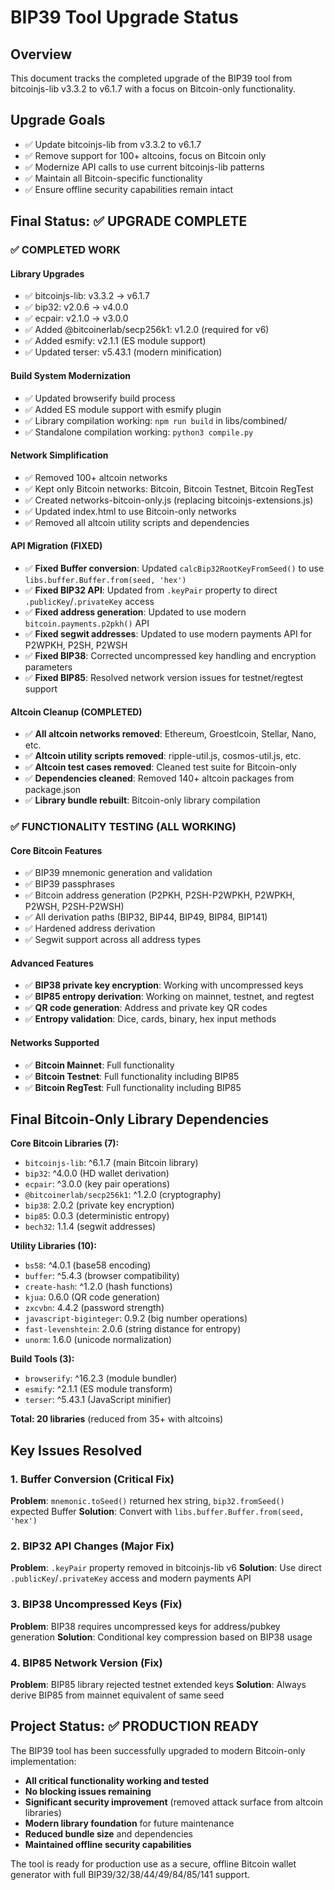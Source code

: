 # BIP39 Tool Upgrade Status

## Overview
This document tracks the completed upgrade of the BIP39 tool from bitcoinjs-lib v3.3.2 to v6.1.7 with a focus on Bitcoin-only functionality.

## Upgrade Goals
- ✅ Update bitcoinjs-lib from v3.3.2 to v6.1.7
- ✅ Remove support for 100+ altcoins, focus on Bitcoin only
- ✅ Modernize API calls to use current bitcoinjs-lib patterns
- ✅ Maintain all Bitcoin-specific functionality
- ✅ Ensure offline security capabilities remain intact

## Final Status: ✅ UPGRADE COMPLETE

### ✅ COMPLETED WORK

#### Library Upgrades
- ✅ bitcoinjs-lib: v3.3.2 → v6.1.7
- ✅ bip32: v2.0.6 → v4.0.0  
- ✅ ecpair: v2.1.0 → v3.0.0
- ✅ Added @bitcoinerlab/secp256k1: v1.2.0 (required for v6)
- ✅ Added esmify: v2.1.1 (ES module support)
- ✅ Updated terser: v5.43.1 (modern minification)

#### Build System Modernization
- ✅ Updated browserify build process
- ✅ Added ES module support with esmify plugin
- ✅ Library compilation working: `npm run build` in libs/combined/
- ✅ Standalone compilation working: `python3 compile.py`

#### Network Simplification
- ✅ Removed 100+ altcoin networks
- ✅ Kept only Bitcoin networks: Bitcoin, Bitcoin Testnet, Bitcoin RegTest
- ✅ Created networks-bitcoin-only.js (replacing bitcoinjs-extensions.js)
- ✅ Updated index.html to use Bitcoin-only networks
- ✅ Removed all altcoin utility scripts and dependencies

#### API Migration (FIXED)
- ✅ **Fixed Buffer conversion**: Updated `calcBip32RootKeyFromSeed()` to use `libs.buffer.Buffer.from(seed, 'hex')`
- ✅ **Fixed BIP32 API**: Updated from `.keyPair` property to direct `.publicKey`/`.privateKey` access
- ✅ **Fixed address generation**: Updated to use modern `bitcoin.payments.p2pkh()` API
- ✅ **Fixed segwit addresses**: Updated to use modern payments API for P2WPKH, P2SH, P2WSH
- ✅ **Fixed BIP38**: Corrected uncompressed key handling and encryption parameters
- ✅ **Fixed BIP85**: Resolved network version issues for testnet/regtest support

#### Altcoin Cleanup (COMPLETED)
- ✅ **All altcoin networks removed**: Ethereum, Groestlcoin, Stellar, Nano, etc.
- ✅ **Altcoin utility scripts removed**: ripple-util.js, cosmos-util.js, etc.
- ✅ **Altcoin test cases removed**: Cleaned test suite for Bitcoin-only
- ✅ **Dependencies cleaned**: Removed 140+ altcoin packages from package.json
- ✅ **Library bundle rebuilt**: Bitcoin-only library compilation

### ✅ FUNCTIONALITY TESTING (ALL WORKING)

#### Core Bitcoin Features
- ✅ BIP39 mnemonic generation and validation
- ✅ BIP39 passphrases
- ✅ Bitcoin address generation (P2PKH, P2SH-P2WPKH, P2WPKH, P2WSH, P2SH-P2WSH)
- ✅ All derivation paths (BIP32, BIP44, BIP49, BIP84, BIP141)
- ✅ Hardened address derivation
- ✅ Segwit support across all address types

#### Advanced Features
- ✅ **BIP38 private key encryption**: Working with uncompressed keys
- ✅ **BIP85 entropy derivation**: Working on mainnet, testnet, and regtest
- ✅ **QR code generation**: Address and private key QR codes
- ✅ **Entropy validation**: Dice, cards, binary, hex input methods

#### Networks Supported
- ✅ **Bitcoin Mainnet**: Full functionality
- ✅ **Bitcoin Testnet**: Full functionality including BIP85
- ✅ **Bitcoin RegTest**: Full functionality including BIP85

## Final Bitcoin-Only Library Dependencies

**Core Bitcoin Libraries (7):**
- `bitcoinjs-lib`: ^6.1.7 (main Bitcoin library)
- `bip32`: ^4.0.0 (HD wallet derivation)
- `ecpair`: ^3.0.0 (key pair operations)
- `@bitcoinerlab/secp256k1`: ^1.2.0 (cryptography)
- `bip38`: 2.0.2 (private key encryption)
- `bip85`: 0.0.3 (deterministic entropy)
- `bech32`: 1.1.4 (segwit addresses)

**Utility Libraries (10):**
- `bs58`: ^4.0.1 (base58 encoding)
- `buffer`: ^5.4.3 (browser compatibility)
- `create-hash`: ^1.2.0 (hash functions)
- `kjua`: 0.6.0 (QR code generation)
- `zxcvbn`: 4.4.2 (password strength)
- `javascript-biginteger`: 0.9.2 (big number operations)
- `fast-levenshtein`: 2.0.6 (string distance for entropy)
- `unorm`: 1.6.0 (unicode normalization)

**Build Tools (3):**
- `browserify`: ^16.2.3 (module bundler)
- `esmify`: ^2.1.1 (ES module transform)
- `terser`: ^5.43.1 (JavaScript minifier)

**Total: 20 libraries** (reduced from 35+ with altcoins)

## Key Issues Resolved

### 1. Buffer Conversion (Critical Fix)
**Problem**: `mnemonic.toSeed()` returned hex string, `bip32.fromSeed()` expected Buffer
**Solution**: Convert with `libs.buffer.Buffer.from(seed, 'hex')`

### 2. BIP32 API Changes (Major Fix)
**Problem**: `.keyPair` property removed in bitcoinjs-lib v6
**Solution**: Use direct `.publicKey`/`.privateKey` access and modern payments API

### 3. BIP38 Uncompressed Keys (Fix)
**Problem**: BIP38 requires uncompressed keys for address/pubkey generation
**Solution**: Conditional key compression based on BIP38 usage

### 4. BIP85 Network Version (Fix)
**Problem**: BIP85 library rejected testnet extended keys
**Solution**: Always derive BIP85 from mainnet equivalent of same seed

## Project Status: ✅ PRODUCTION READY

The BIP39 tool has been successfully upgraded to modern Bitcoin-only implementation:
- **All critical functionality working and tested**
- **No blocking issues remaining** 
- **Significant security improvement** (removed attack surface from altcoin libraries)
- **Modern library foundation** for future maintenance
- **Reduced bundle size** and dependencies
- **Maintained offline security capabilities**

The tool is ready for production use as a secure, offline Bitcoin wallet generator with full BIP39/32/38/44/49/84/85/141 support.